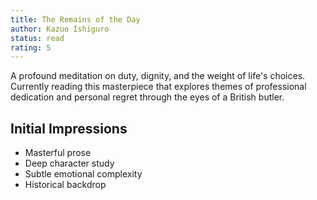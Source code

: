 ```yaml
---
title: The Remains of the Day
author: Kazuo Ishiguro
status: read
rating: 5
---
```


A profound meditation on duty, dignity, and the weight of life's choices. Currently reading this masterpiece that explores themes of professional dedication and personal regret through the eyes of a British butler.

## Initial Impressions

- Masterful prose
- Deep character study
- Subtle emotional complexity
- Historical backdrop
